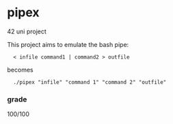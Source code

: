 # pipex

42 uni project

This project aims to emulate the bash pipe:

```
  < infile command1 | command2 > outfile
```
becomes
```
  ./pipex "infile" "command 1" "command 2" "outfile" 
```

### grade

100/100










